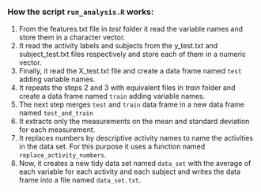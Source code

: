 ### How the script `run_analysis.R` works:

1. From the features.txt file in _test_ folder it read the variable names and store them in a character vector.
2. It read the activity labels and subjects from the y_test.txt and subject_test.txt files respectively and store each of them in a numeric vector.
3. Finally, it read the X_test.txt file and create a data frame named `test` adding variable names.
4. It repeats the steps 2 and 3 with equivalent files in _train_ folder and create a data frame named `train` adding variable names.
5. The next step merges `test` and `train` data frame in a new data frame named `test_and_train`
6. It extracts only the measurements on the mean and standard deviation for each measurement.
7. It replaces numbers by descriptive activity names to name the activities in the data set. For this purpose it uses a function named `replace_activity_numbers`.
8. Now, it creates a new tidy data set named `data_set` with the average of each variable for each activity and each subject and writes the data frame into a file named `data_set.txt`.
